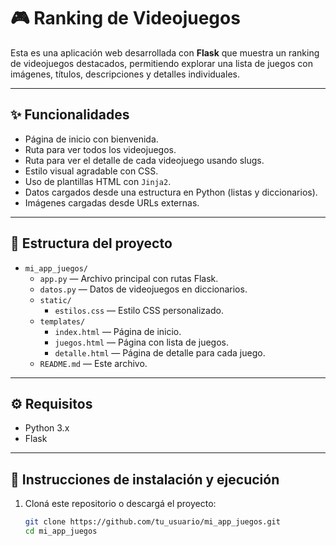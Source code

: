 # 🎮 Ranking de Videojuegos

Esta es una aplicación web desarrollada con **Flask** que muestra un ranking de videojuegos destacados, permitiendo explorar una lista de juegos con imágenes, títulos, descripciones y detalles individuales.

---

## ✨ Funcionalidades

- Página de inicio con bienvenida.
- Ruta para ver todos los videojuegos.
- Ruta para ver el detalle de cada videojuego usando slugs.
- Estilo visual agradable con CSS.
- Uso de plantillas HTML con `Jinja2`.
- Datos cargados desde una estructura en Python (listas y diccionarios).
- Imágenes cargadas desde URLs externas.

---

## 📂 Estructura del proyecto

- `mi_app_juegos/`
  - `app.py` — Archivo principal con rutas Flask.
  - `datos.py` — Datos de videojuegos en diccionarios.
  - `static/`
    - `estilos.css` — Estilo CSS personalizado.
  - `templates/`
    - `index.html` — Página de inicio.
    - `juegos.html` — Página con lista de juegos.
    - `detalle.html` — Página de detalle para cada juego.
  - `README.md` — Este archivo.

---

## ⚙️ Requisitos

- Python 3.x
- Flask

---

## 🚀 Instrucciones de instalación y ejecución

1. Cloná este repositorio o descargá el proyecto:
   ```bash
   git clone https://github.com/tu_usuario/mi_app_juegos.git
   cd mi_app_juegos
